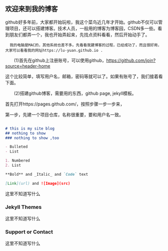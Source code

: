 ## 欢迎来到我的博客

github好多年前，大家都开始玩啦，我这个菜鸟近几年才开始。github不仅可以管理项目，还可以搭建博客。技术人员，一般用的博客为博客园，CSDN多一些。看到朋友们都弄一个，我也开始弄起来，先找点资料看看，然后开始动手了。

      我的电脑是MAC的，其他系统也差不多。先看看我建博客的过程，已经成功了，而且很好用，大家可以看看我的网址https://lu-yuan.github.io .

　　(1)首先在github上注册账号，可以使用github，https://github.com/join?source=header-home

这个比较简单，填写用户名，邮箱，密码等就可以了。如果有账号了，我们接着看下面。

　　(2)搭建github博客，需要用的东西，github page, jekyll模板。

首先打开https://pages.github.com/，按照步骤一步一步来，

第一步，先建一个项目仓库，名称很重要，要和用户名一致。


```markdown

# this is my site blog
## nothing to show
### nothing to show ,too

- Bulleted
- List

1. Numbered
2. List

**Bold** and _Italic_ and `Code` text

[Link](url) and ![Image](src)
```

这里不知道写什么

### Jekyll Themes

这里不知道写什么

### Support or Contact

这里不知道写什么
